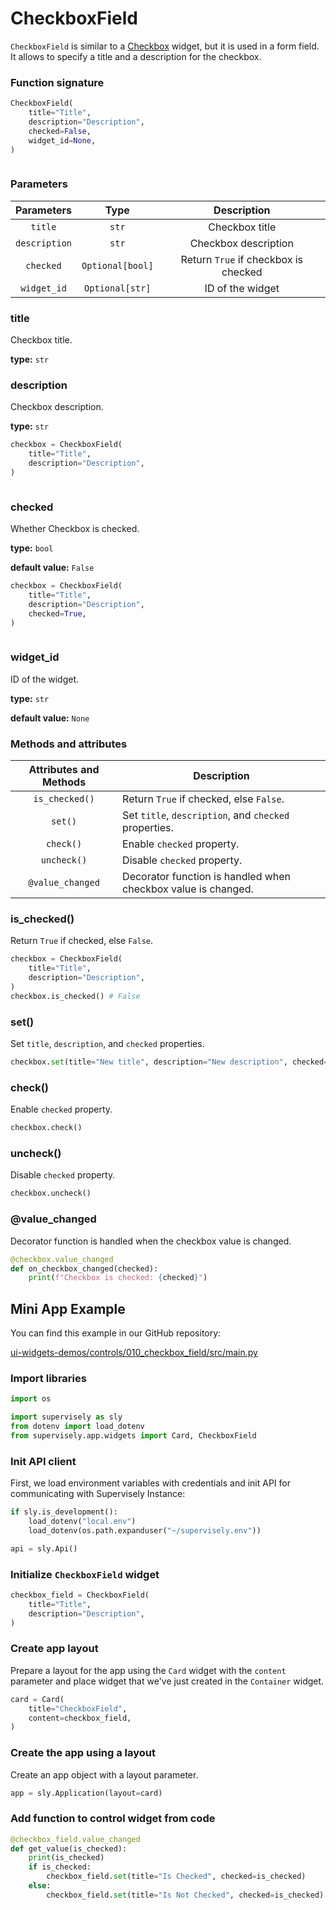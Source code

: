# CheckboxField

`CheckboxField` is similar to a [Checkbox](../checkbox.md) widget, but it is used in a form field. It allows to specify a title and a description for the checkbox.

### Function signature

```python
CheckboxField(
    title="Title",
    description="Description",
    checked=False,
    widget_id=None,
)
```

<figure><img src="https://github.com/supervisely-ecosystem/ui-widgets-demos/assets/79905215/dd0f609d-06cf-4b35-a79c-4cda345dfffb" alt=""><figcaption></figcaption></figure>

### Parameters

|  Parameters   |       Type       |             Description              |
| :-----------: | :--------------: | :----------------------------------: |
|    `title`    |      `str`       |            Checkbox title            |
| `description` |      `str`       |         Checkbox description         |
|   `checked`   | `Optional[bool]` | Return `True` if checkbox is checked |
|  `widget_id`  | `Optional[str]`  |           ID of the widget           |

### title

Checkbox title.

**type:** `str`

### description

Checkbox description.

**type:** `str`

```python
checkbox = CheckboxField(
    title="Title",
    description="Description",
)
```

<figure><img src="https://github.com/supervisely-ecosystem/ui-widgets-demos/assets/79905215/dd0f609d-06cf-4b35-a79c-4cda345dfffb" alt=""><figcaption></figcaption></figure>


### checked

Whether Checkbox is checked.

**type:** `bool`

**default value:** `False`

```python
checkbox = CheckboxField(
    title="Title",
    description="Description",
    checked=True,
)
```

<figure><img src="https://github.com/supervisely-ecosystem/ui-widgets-demos/assets/79905215/5bbfe4d6-260a-4077-b539-dc97a37c97b9" alt=""><figcaption></figcaption></figure>

### widget_id

ID of the widget.

**type:** `str`

**default value:** `None`

### Methods and attributes

| Attributes and Methods | Description                                                   |
| :--------------------: | ------------------------------------------------------------- |
|     `is_checked()`     | Return `True` if checked, else `False`.                       |
|        `set()`       | Set `title`, `description`, and `checked` properties.         |
|       `check()`       | Enable `checked` property.                                    |
|      `uncheck()`      | Disable `checked` property.                                   |
|    `@value_changed`    | Decorator function is handled when checkbox value is changed. |

### is_checked()

Return `True` if checked, else `False`.

```python
checkbox = CheckboxField(
    title="Title",
    description="Description",
)
checkbox.is_checked() # False
```

### set()

Set `title`, `description`, and `checked` properties.

```python
checkbox.set(title="New title", description="New description", checked=True)
```

### check()

Enable `checked` property.

```python
checkbox.check()
```

### uncheck()

Disable `checked` property.

```python
checkbox.uncheck()
```

### @value_changed

Decorator function is handled when the checkbox value is changed.

```python
@checkbox.value_changed
def on_checkbox_changed(checked):
    print(f"Checkbox is checked: {checked}")
```

## Mini App Example


You can find this example in our GitHub repository:

[ui-widgets-demos/controls/010_checkbox_field/src/main.py](https://github.com/supervisely-ecosystem/ui-widgets-demos/blob/master/controls/010_checkbox_field/src/main.py)

### Import libraries

```python
import os

import supervisely as sly
from dotenv import load_dotenv
from supervisely.app.widgets import Card, CheckboxField
```

### Init API client

First, we load environment variables with credentials and init API for communicating with Supervisely Instance:

```python
if sly.is_development():
    load_dotenv("local.env")
    load_dotenv(os.path.expanduser("~/supervisely.env"))

api = sly.Api()
```

### Initialize `CheckboxField` widget

```python
checkbox_field = CheckboxField(
    title="Title",
    description="Description",
)
```

### Create app layout

Prepare a layout for the app using the `Card` widget with the `content` parameter and place widget that we've just created in the `Container` widget.

```python
card = Card(
    title="CheckboxField",
    content=checkbox_field,
)
```

### Create the app using a layout

Create an app object with a layout parameter.

```python
app = sly.Application(layout=card)
```

### Add function to control widget from code

```python
@checkbox_field.value_changed
def get_value(is_checked):
    print(is_checked)
    if is_checked:
        checkbox_field.set(title="Is Checked", checked=is_checked)
    else:
        checkbox_field.set(title="Is Not Checked", checked=is_checked)
```

<figure><img src="https://github.com/supervisely-ecosystem/ui-widgets-demos/assets/79905215/2ce587c4-66ec-40d4-9b48-1f407641a6c4" alt=""><figcaption></figcaption></figure>